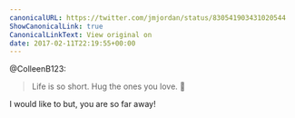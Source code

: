 ```yaml
---
canonicalURL: https://twitter.com/jmjordan/status/830541903431020544
ShowCanonicalLink: true
CanonicalLinkText: View original on
date: 2017-02-11T22:19:55+00:00
---
```

@ColleenB123:

> Life is so short. Hug the ones you love. 💜

I would like to but, you are so far away!